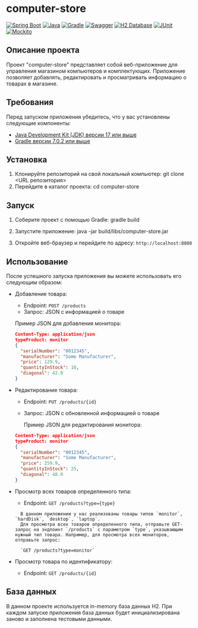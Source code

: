 # computer-store

[![Spring Boot](https://img.shields.io/badge/Spring%20Boot-3.1.0-brightgreen)](https://spring.io/projects/spring-boot)
[![Java](https://img.shields.io/badge/Java-17-blue)](https://www.oracle.com/java/technologies/javase-jdk17-downloads.html)
[![Gradle](https://img.shields.io/badge/Gradle-blueviolet)](https://gradle.org/releases/)
[![Swagger](https://img.shields.io/badge/Swagger-blue)](https://your-swagger-url.com/)
[![H2 Database](https://img.shields.io/badge/H2%20Database-orange)](https://www.h2database.com/html/main.html)
[![JUnit](https://img.shields.io/badge/JUnit-green)](https://junit.org/)
[![Mockito](https://img.shields.io/badge/Mockito-green)](https://site.mockito.org/)

## Описание проекта

Проект "computer-store" представляет собой веб-приложение для управления магазином компьютеров и комплектующих. Приложение позволяет добавлять, редактировать и просматривать информацию о товарах в магазине.

## Требования

Перед запуском приложения убедитесь, что у вас установлены следующие компоненты:

- [Java Development Kit (JDK) версии 17 или выше](https://www.oracle.com/java/technologies/javase-jdk17-downloads.html)
- [Gradle версии 7.0.2 или выше](https://gradle.org/releases/)

## Установка

1. Клонируйте репозиторий на свой локальный компьютер: git clone <URL репозитория>
2. Перейдите в каталог проекта: cd computer-store

## Запуск

1. Соберите проект с помощью Gradle: gradle build
2. Запустите приложение: java -jar build/libs/computer-store.jar


3. Откройте веб-браузер и перейдите по адресу: `http://localhost:8080`

## Использование

После успешного запуска приложения вы можете использовать его следующим образом:

- Добавление товара:
    - Endpoint: `POST /products`
    - Запрос: JSON с информацией о товаре

  Пример JSON для добавления монитора:
  ```json
  Content-Type: application/json
  typeProduct: monitor
  {
    "serialNumber": "0012345",
    "manufacturer": "Some Manufacturer",
    "price": 129.9,
    "quantityInStock": 10,
    "diagonal": 42.0
  }

- Редактирование товара:
    - Endpoint: `PUT /products/{id}`
    - Запрос: JSON с обновленной информацией о товаре
  
      Пример JSON для редактирования монитора:

  ```json
  Content-Type: application/json
  typeProduct: monitor
  {
    "serialNumber": "0012345",
    "manufacturer": "Some Manufacturer",
    "price": 259.9,
    "quantityInStock": 25,
    "diagonal": 48.0
  }

- Просмотр всех товаров определенного типа:
  - Endpoint: `GET /products?type={type}`
  ```text
    В данном приложении у нас реализованы товары типов `monitor`, `hardDisk`, `desktop`, `laptop`.
    Для просмотра всех товаров определенного типа, отправьте GET-запрос на эндпоинт `/products` с параметром `type`, указывающим нужный тип товара. Например, для просмотра всех мониторов, отправьте запрос:

    `GET /products?type=monitor`
  ```
- Просмотр товара по идентификатору:
    - Endpoint: `GET /products/{id}`

## База данных

В данном проекте используется in-memory база данных H2. При каждом запуске приложения база данных будет инициализирована заново и заполнена тестовыми данными.







